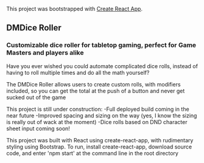 This project was bootstrapped with [Create React App](https://github.com/facebook/create-react-app).

## DMDice Roller

### Customizable dice roller for tabletop gaming, perfect for Game Masters and players alike

Have you ever wished you could automate complicated dice rolls, instead of having to roll multiple times and do all the math yourself?

The DMDice Roller allows users to create custom rolls, with modifiers included, so you can get the total at the push of a button and never
get sucked out of the game

This project is still under construction:
-Full deployed build coming in the near future
-Improved spacing and sizing on the way (yes, I know the sizing is really out of wack at the moment)
-Dice rolls based on DND character sheet input coming soon!

This project was built with React using create-react-app, with rudimentary styling using Bootstrap.
To run, install create-react-app, download source code, and enter 'npm start' at the command line in the root directory
